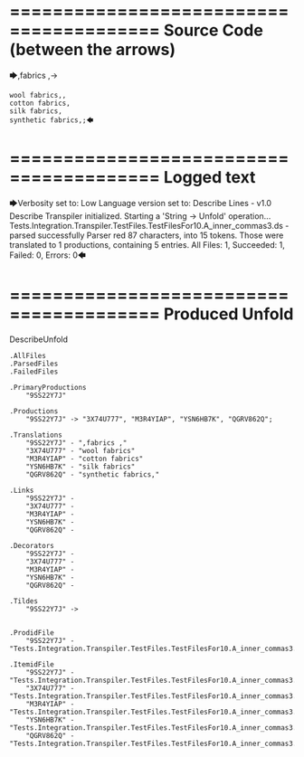 ========================================
Source Code (between the arrows)
========================================

🡆,fabrics ,->

	wool fabrics,,
	cotton fabrics,
	silk fabrics,
	synthetic fabrics,;🡄

========================================
Logged text
========================================

🡆Verbosity set to: Low
Language version set to: Describe Lines - v1.0
Describe Transpiler initialized.
Starting a 'String -> Unfold' operation...
Tests.Integration.Transpiler.TestFiles.TestFilesFor10.A_inner_commas3.ds - parsed successfully
Parser red 87 characters, into 15 tokens.
Those were translated to 1 productions, containing 5 entries.
All Files: 1, Succeeded: 1, Failed: 0, Errors: 0🡄

========================================
Produced Unfold
========================================

DescribeUnfold

    .AllFiles
    .ParsedFiles
    .FailedFiles

    .PrimaryProductions
        "9SS22Y7J" 

    .Productions
        "9SS22Y7J" -> "3X74U777", "M3R4YIAP", "YSN6HB7K", "QGRV862Q";

    .Translations
        "9SS22Y7J" - ",fabrics ,"
        "3X74U777" - "wool fabrics"
        "M3R4YIAP" - "cotton fabrics"
        "YSN6HB7K" - "silk fabrics"
        "QGRV862Q" - "synthetic fabrics,"

    .Links
        "9SS22Y7J" - 
        "3X74U777" - 
        "M3R4YIAP" - 
        "YSN6HB7K" - 
        "QGRV862Q" - 

    .Decorators
        "9SS22Y7J" - 
        "3X74U777" - 
        "M3R4YIAP" - 
        "YSN6HB7K" - 
        "QGRV862Q" - 

    .Tildes
        "9SS22Y7J" -> 


    .ProdidFile
        "9SS22Y7J" - "Tests.Integration.Transpiler.TestFiles.TestFilesFor10.A_inner_commas3.ds"

    .ItemidFile
        "9SS22Y7J" - "Tests.Integration.Transpiler.TestFiles.TestFilesFor10.A_inner_commas3.ds"
        "3X74U777" - "Tests.Integration.Transpiler.TestFiles.TestFilesFor10.A_inner_commas3.ds"
        "M3R4YIAP" - "Tests.Integration.Transpiler.TestFiles.TestFilesFor10.A_inner_commas3.ds"
        "YSN6HB7K" - "Tests.Integration.Transpiler.TestFiles.TestFilesFor10.A_inner_commas3.ds"
        "QGRV862Q" - "Tests.Integration.Transpiler.TestFiles.TestFilesFor10.A_inner_commas3.ds"

